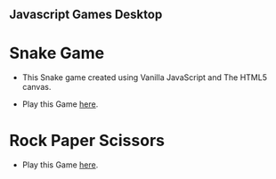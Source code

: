 ## Javascript Games Desktop

# Snake Game #

* This Snake game created using Vanilla JavaScript and The HTML5 canvas.

* Play this Game [here](https://nil1729.github.io/Javascript-Games-Desktop/Snake-Game/).

# Rock Paper Scissors #

* Play this Game [here](https://nil1729.github.io/Javascript-Games-Desktop/Snake-Game/).